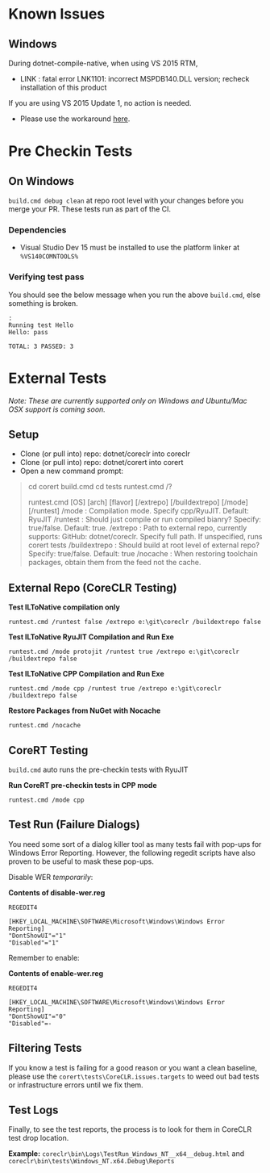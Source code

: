 # Known Issues

## Windows

During dotnet-compile-native, when using VS 2015 RTM,
* LINK : fatal error LNK1101: incorrect MSPDB140.DLL version; recheck installation of this product

If you are using VS 2015 Update 1, no action is needed.
* Please use the workaround [here](https://connect.microsoft.com/VisualStudio/feedback/details/1651822/incorrect-mspdb140-dll-version-picked-in-x86-x64-cross-tools-environment).

# Pre Checkin Tests

## On Windows

```build.cmd debug clean```
at repo root level with your changes before you merge your PR. These tests run as part of the CI.

### Dependencies

* Visual Studio Dev 15 must be installed to use the platform linker at ```%VS140COMNTOOLS%```

### Verifying test pass
You should see the below message when you run the above ```build.cmd```, else something is broken.

```:
:
Running test Hello
Hello: pass

TOTAL: 3 PASSED: 3
```

# External Tests

*Note: These are currently supported only on Windows and Ubuntu/Mac OSX support is coming soon.*

## Setup
* Clone (or pull into) repo: dotnet/coreclr into coreclr
* Clone (or pull into) repo: dotnet/corert into corert
* Open a new command prompt:

> cd corert
> build.cmd
> cd tests
> runtest.cmd /?
> 
> runtest.cmd [OS] [arch] [flavor] [/extrepo] [/buildextrepo] [/mode] [/runtest]
> /mode : Compilation mode. Specify cpp/RyuJIT. Default: RyuJIT
> /runtest  : Should just compile or run compiled bianry? Specify: true/false. Default: true.
> /extrepo  : Path to external repo, currently supports: GitHub: dotnet/coreclr. Specify full path. If unspecified, runs corert tests
> /buildextrepo : Should build at root level of external repo? Specify: true/false. Default: true
> /nocache  : When restoring toolchain packages, obtain them from the feed not the cache.

## External Repo (CoreCLR Testing)
**Test ILToNative compilation only**

```runtest.cmd /runtest false /extrepo e:\git\coreclr /buildextrepo false```

**Test ILToNative RyuJIT Compilation and Run Exe**

```runtest.cmd /mode protojit /runtest true /extrepo e:\git\coreclr /buildextrepo false```

**Test ILToNative CPP Compilation and Run Exe**

```runtest.cmd /mode cpp /runtest true /extrepo e:\git\coreclr /buildextrepo false```

**Restore Packages from NuGet with Nocache**

```runtest.cmd /nocache```

## CoreRT Testing
```build.cmd``` auto runs the pre-checkin tests with RyuJIT

**Run CoreRT pre-checkin tests in CPP mode**

```runtest.cmd /mode cpp```

## Test Run (Failure Dialogs)
You need some sort of a dialog killer tool as many tests fail with pop-ups for Windows Error Reporting. However, the following regedit scripts have also proven to be useful to mask these pop-ups.

Disable WER *temporarily*:

**Contents of disable-wer.reg**
```
REGEDIT4

[HKEY_LOCAL_MACHINE\SOFTWARE\Microsoft\Windows\Windows Error Reporting]
"DontShowUI"="1"
"Disabled"="1"
```

Remember to enable:

**Contents of enable-wer.reg**
```
REGEDIT4

[HKEY_LOCAL_MACHINE\SOFTWARE\Microsoft\Windows\Windows Error Reporting]
"DontShowUI"="0"
"Disabled"=-
```

## Filtering Tests
If you know a test is failing for a good reason or you want a clean baseline, please use the ```corert\tests\CoreCLR.issues.targets``` to weed out bad tests or infrastructure errors until we fix them.

## Test Logs
Finally, to see the test reports, the process is to look for them in CoreCLR test drop location.

**Example:** ```coreclr\bin\Logs\TestRun_Windows_NT__x64__debug.html``` and ```coreclr\bin\tests\Windows_NT.x64.Debug\Reports```
